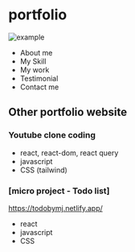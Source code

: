 # portfolio
 ![example](https://github.com/coding-MJ-dev/portfolio/assets/47417320/d7ec1562-a4c9-49aa-b6d8-e11c17b20c70)
- About me
- My Skill
- My work
- Testimonial
- Contact me

  
## Other portfolio website ##
### Youtube clone coding ###
- react, react-dom, react query
- javascript
- CSS (tailwind)

### [micro project - Todo list] ###
https://todobymj.netlify.app/
- react
- javascript
- CSS

